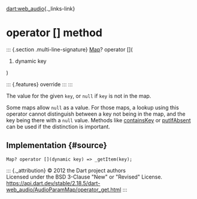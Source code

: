 [dart:web\_audio](../../dart-web_audio/dart-web_audio-library){._links-link}

operator \[\] method
====================

::: {.section .multi-line-signature}
[Map](../../dart-core/map-class)? operator \[\](

1.  dynamic key

)

::: {.features}
override
:::
:::

The value for the given `key`, or `null` if `key` is not in the map.

Some maps allow `null` as a value. For those maps, a lookup using this
operator cannot distinguish between a key not being in the map, and the
key being there with a `null` value. Methods like
[containsKey](containskey) or [putIfAbsent](putifabsent) can be used if
the distinction is important.

Implementation {#source}
--------------

``` {.language-dart data-language="dart"}
Map? operator [](dynamic key) => _getItem(key);
```

::: {._attribution}
© 2012 the Dart project authors\
Licensed under the BSD 3-Clause \"New\" or \"Revised\" License.\
<https://api.dart.dev/stable/2.18.5/dart-web_audio/AudioParamMap/operator_get.html>
:::

